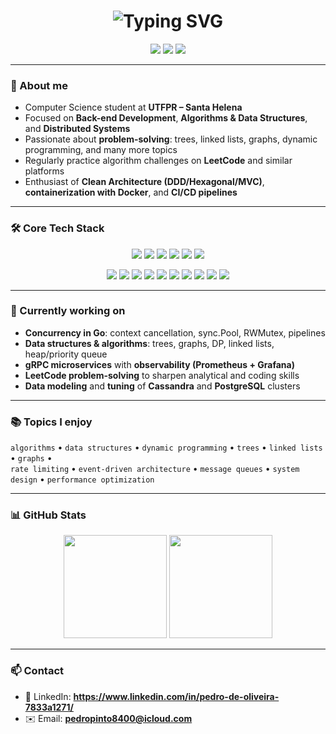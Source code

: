 <h1 align="center">
  <img src="https://readme-typing-svg.herokuapp.com?font=Fira+Code&size=28&duration=2200&pause=900&color=00C2FF&center=true&vCenter=true&repeat=true&width=650&lines=Hey%2C+I'm+Pedro!;Backend+Developer" alt="Typing SVG" />
</h1>

<p align="center">
  <a href="https://github.com/pdrpinto"><img src="https://img.shields.io/badge/GitHub-pdrpinto-24292e?style=for-the-badge&logo=github&logoColor=white" /></a>
  <a href="https://www.linkedin.com/in/pedro-de-oliveira-7833a1271/" target="_blank"><img src="https://img.shields.io/badge/LinkedIn-Profile-0A66C2?style=for-the-badge&logo=linkedin&logoColor=white" /></a>
  <a href="https://www.instagram.com/pedr.pinto/" target="_blank"><img src="https://img.shields.io/badge/Instagram-Profile-E4405F?style=for-the-badge&logo=instagram&logoColor=white" /></a>
</p>

---

### 🚀 About me
- Computer Science student at **UTFPR – Santa Helena**
- Focused on **Back-end Development**, **Algorithms & Data Structures**, and **Distributed Systems**
- Passionate about **problem-solving**: trees, linked lists, graphs, dynamic programming, and many more topics
- Regularly practice algorithm challenges on **LeetCode** and similar platforms
- Enthusiast of **Clean Architecture (DDD/Hexagonal/MVC)**, **containerization with Docker**, and **CI/CD pipelines**

---

### 🛠️ Core Tech Stack
<p align="center">
  <!-- Languages -->
  <img src="https://img.shields.io/badge/C-00599C?style=for-the-badge&logo=c&logoColor=white" />
  <img src="https://img.shields.io/badge/Java-ED8B00?style=for-the-badge&logo=openjdk&logoColor=white" />
  <img src="https://img.shields.io/badge/Go-00ADD8?style=for-the-badge&logo=go&logoColor=white" />
  <img src="https://img.shields.io/badge/Gin-00ADD8?style=for-the-badge&logo=go&logoColor=white" />
  <img src="https://img.shields.io/badge/TypeScript-3178C6?style=for-the-badge&logo=typescript&logoColor=white" />
  <img src="https://img.shields.io/badge/Python-3776AB?style=for-the-badge&logo=python&logoColor=white" />
</p>

<p align="center">
  <!-- Tools & Ecosystem -->
  <img src="https://img.shields.io/badge/Linux-FCC624?style=for-the-badge&logo=linux&logoColor=black" />
  <img src="https://img.shields.io/badge/Docker-2496ED?style=for-the-badge&logo=docker&logoColor=white" />
  <img src="https://img.shields.io/badge/PostgreSQL-4169E1?style=for-the-badge&logo=postgresql&logoColor=white" />
  <img src="https://img.shields.io/badge/Apache%20Cassandra-1287B1?style=for-the-badge&logo=apachecassandra&logoColor=white" />
  <img src="https://img.shields.io/badge/Apache%20Kafka-231F20?style=for-the-badge&logo=apachekafka&logoColor=white" />
  <img src="https://img.shields.io/badge/gRPC-5C2D91?style=for-the-badge&logo=google&logoColor=white" />
  <img src="https://img.shields.io/badge/Git-F05032?style=for-the-badge&logo=git&logoColor=white" />
  <img src="https://img.shields.io/badge/Node.js-339933?style=for-the-badge&logo=node.js&logoColor=white" />
  <img src="https://img.shields.io/badge/RabbitMQ-FF6600?style=for-the-badge&logo=rabbitmq&logoColor=white" />
  <img src="https://img.shields.io/badge/OpenCV-5C3EE8?style=for-the-badge&logo=opencv&logoColor=white" />

</p>

---

### 🔭 Currently working on
- **Concurrency in Go**: context cancellation, sync.Pool, RWMutex, pipelines
- **Data structures & algorithms**: trees, graphs, DP, linked lists, heap/priority queue
- **gRPC microservices** with **observability (Prometheus + Grafana)**
- **LeetCode problem-solving** to sharpen analytical and coding skills
- **Data modeling** and **tuning** of **Cassandra** and **PostgreSQL** clusters

---

### 📚 Topics I enjoy
`algorithms` • `data structures` • `dynamic programming` • `trees` • `linked lists` • `graphs` •  
`rate limiting` • `event-driven architecture` • `message queues` • `system design` • `performance optimization`

---

### 📊 GitHub Stats
<p align="center">
  <img src="https://github-readme-stats.vercel.app/api?username=pdrpinto&show_icons=true&theme=tokyonight" height="165" />
  <img src="https://github-readme-stats.vercel.app/api/top-langs/?username=pdrpinto&layout=compact&theme=tokyonight" height="165" />
</p>

---

### 📫 Contact
- 💼 LinkedIn: **https://www.linkedin.com/in/pedro-de-oliveira-7833a1271/**
- ✉️ Email: **pedropinto8400@icloud.com**
